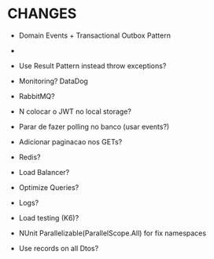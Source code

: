 # CHANGES

- Domain Events + Transactional Outbox Pattern
- 

- Use Result Pattern instead throw exceptions?
- Monitoring? DataDog
- RabbitMQ?
- N colocar o JWT no local storage?
- Parar de fazer polling no banco (usar events?)
- Adicionar paginacao nos GETs?
- Redis?
- Load Balancer?
- Optimize Queries?
- Logs?
- Load testing (K6)?
- NUnit Parallelizable(ParallelScope.All) for fix namespaces
- Use records on all Dtos?
